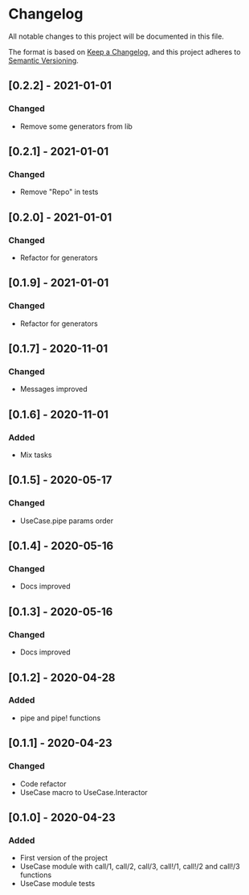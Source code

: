 # Changelog
All notable changes to this project will be documented in this file.

The format is based on [Keep a Changelog](https://keepachangelog.com/en/1.0.0/),
and this project adheres to [Semantic Versioning](https://semver.org/spec/v2.0.0.html).

## [0.2.2] - 2021-01-01
### Changed
- Remove some generators from lib

## [0.2.1] - 2021-01-01
### Changed
- Remove "Repo" in tests

## [0.2.0] - 2021-01-01
### Changed
- Refactor for generators

## [0.1.9] - 2021-01-01
### Changed
- Refactor for generators

## [0.1.7] - 2020-11-01
### Changed
- Messages improved

## [0.1.6] - 2020-11-01
### Added
- Mix tasks

## [0.1.5] - 2020-05-17
### Changed
- UseCase.pipe params order

## [0.1.4] - 2020-05-16
### Changed
- Docs improved

## [0.1.3] - 2020-05-16
### Changed
- Docs improved

## [0.1.2] - 2020-04-28
### Added
- pipe and pipe! functions

## [0.1.1] - 2020-04-23
### Changed
- Code refactor
- UseCase macro to UseCase.Interactor

## [0.1.0] - 2020-04-23
### Added
- First version of the project
- UseCase module with call/1, call/2, call/3, call!/1, call!/2 and call!/3 functions
- UseCase module tests









